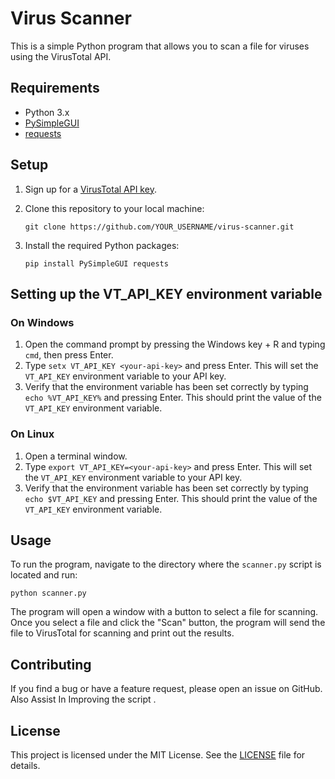 # Virus Scanner

This is a simple Python program that allows you to scan a file for viruses using the VirusTotal API.

## Requirements

- Python 3.x
- [PySimpleGUI](https://pypi.org/project/PySimpleGUI/)
- [requests](https://pypi.org/project/requests/)

## Setup

1. Sign up for a [VirusTotal API key](https://www.virustotal.com/gui/join-us).
2. Clone this repository to your local machine:

   ```
   git clone https://github.com/YOUR_USERNAME/virus-scanner.git
   ```

3. Install the required Python packages:

   ```
   pip install PySimpleGUI requests
   ```

## Setting up the VT_API_KEY environment variable

### On Windows

1. Open the command prompt by pressing the Windows key + R and typing `cmd`, then press Enter.
2. Type `setx VT_API_KEY <your-api-key>` and press Enter. This will set the `VT_API_KEY` environment variable to your API key.
3. Verify that the environment variable has been set correctly by typing `echo %VT_API_KEY%` and pressing Enter. This should print the value of the `VT_API_KEY` environment variable.

### On Linux

1. Open a terminal window.
2. Type `export VT_API_KEY=<your-api-key>` and press Enter. This will set the `VT_API_KEY` environment variable to your API key.
3. Verify that the environment variable has been set correctly by typing `echo $VT_API_KEY` and pressing Enter. This should print the value of the `VT_API_KEY` environment variable.

## Usage

To run the program, navigate to the directory where the `scanner.py` script is located and run:

```
python scanner.py
```

The program will open a window with a button to select a file for scanning. Once you select a file and click the "Scan" button, the program will send the file to VirusTotal for scanning and print out the results.

## Contributing

If you find a bug or have a feature request, please open an issue on GitHub. Also Assist In Improving the script .

## License

This project is licensed under the MIT License. See the [LICENSE](LICENSE) file for details.
